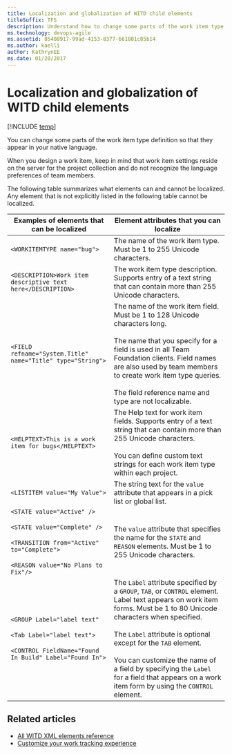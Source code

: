```yaml
---
title: Localization and globalization of WITD child elements
titleSuffix: TFS
description: Understand how to change some parts of the work item type definition so that they appear in your native language - Team Foundation Server (TFS)
ms.technology: devops-agile
ms.assetid: 85408917-99ad-4153-8377-661801c85b14
ms.author: kaelli
author: KathrynEE
ms.date: 01/20/2017
---
```


# Localization and globalization of WITD child elements

[!INCLUDE [temp](../../includes/customization-phase-0-and-1-plus-version-header.md)]

You can change some parts of the work item type definition so that they appear in your native language.

When you design a work item, keep in mind that work item settings reside on the server for the project collection and do not recognize the language preferences of team members.

The following table summarizes what elements can and cannot be localized. Any element that is not explicitly listed in the following table cannot be localized.

| **Examples of elements that can be localized**                                                                                                                             | **Element attributes that you can localize**                                                                                                                                                                                                                                                                                                                                                              |
| -------------------------------------------------------------------------------------------------------------------------------------------------------------------------- | --------------------------------------------------------------------------------------------------------------------------------------------------------------------------------------------------------------------------------------------------------------------------------------------------------------------------------------------------------------------------------------------------------- |
| `<WORKITEMTYPE name="bug">`                                                                                                                                                | The name of the work item type. Must be 1 to 255 Unicode characters.                                                                                                                                                                                                                                                                                                                                      |
| `<DESCRIPTION>Work item descriptive text here</DESCRIPTION>`                                                                                                               | The work item type description. Supports entry of a text string that can contain more than 255 Unicode characters.                                                                                                                                                                                                                                                                                        |
| `<FIELD refname="System.Title" name="Title" type="String">`                                                                                                                | The name of the work item field. Must be 1 to 128 Unicode characters long.<br /><br /> The name that you specify for a field is used in all Team Foundation clients. Field names are also used by team members to create work item type queries.<br /><br /> The field reference name and type are not localizable.                                                                                       |
| `<HELPTEXT>This is a work item for bugs</HELPTEXT>`                                                                                                                        | The Help text for work item fields. Supports entry of a text string that can contain more than 255 Unicode characters.<br /><br /> You can define custom text strings for each work item type within each project.                                                                                                                                                                                        |
| `<LISTITEM value="My Value">`                                                                                                                                              | The string text for the `value` attribute that appears in a pick list or global list.                                                                                                                                                                                                                                                                                                                     |
| `<STATE value="Active" />`<br /><br /> `<STATE value="Complete" />`<br /><br /> `<TRANSITION from="Active" to="Complete">`<br /><br /> `<REASON value="No Plans to Fix"/>` | The `value` attribute that specifies the name for the `STATE` and `REASON` elements. Must be 1 to 255 Unicode characters.                                                                                                                                                                                                                                                                                 |
| `<GROUP Label="label text"`<br /><br /> `<Tab Label="label text">`<br /><br /> `<CONTROL FieldName="Found In Build" Label="Found In">`                                     | The `Label` attribute specified by a `GROUP`, `TAB`, or `CONTROL` element. Label text appears on work item forms. Must be 1 to 80 Unicode characters when specified.<br /><br /> The `Label` attribute is optional except for the `TAB` element.<br /><br /> You can customize the name of a field by specifying the `Label` for a field that appears on a work item form by using the `CONTROL` element. |

## Related articles

- [All WITD XML elements reference](all-witd-xml-elements-reference.md)
- [Customize your work tracking experience](../customize-work.md)
